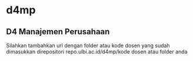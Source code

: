 # d4mp

## D4 Manajemen Perusahaan
Silahkan tambahkan url dengan folder atau kode dosen yang sudah dimasukkan direpositori repo.ulbi.ac.id/d4mp/kode dosen atau folder anda

